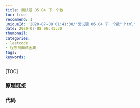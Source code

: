 ```yaml
---
title: 面试题 05.04 下一个数
toc: true
recommend: 1
uniqueId: '2020-07-08 01:41:30/"面试题 05.04 下一个数".html'
date: 2020-07-08 09:41:30
thumbnail:
categories:
- leetcode
- 程序员面试金典
tags:
keywords:
---
```


[TOC]

<!--more-->

### 原题链接



### 代码

```python

```

